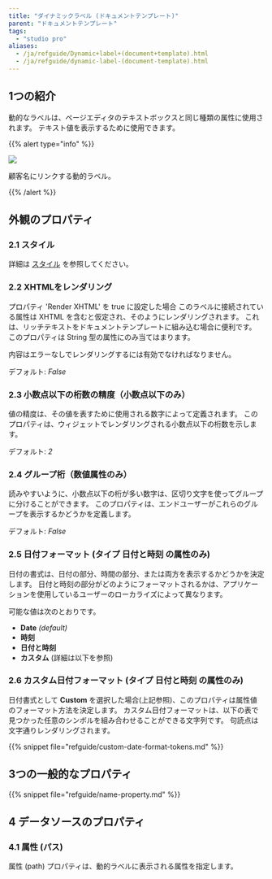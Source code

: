 ```yaml
---
title: "ダイナミックラベル (ドキュメントテンプレート)"
parent: "ドキュメントテンプレート"
tags:
  - "studio pro"
aliases:
  - /ja/refguide/Dynamic+label+(document+template).html
  - /ja/refguide/dynamic-label-(document-template).html
---
```


## 1つの紹介

動的なラベルは、ページエディタのテキストボックスと同じ種類の属性に使用されます。 テキスト値を表示するために使用できます。

{{% alert type="info" %}}

![](attachments/document-templates/918131.png)

顧客名にリンクする動的ラベル。

{{% /alert %}}

## 外観のプロパティ

### 2.1 スタイル

詳細は [スタイル](style) を参照してください。

### 2.2 XHTMLをレンダリング

プロパティ 'Render XHTML' を true に設定した場合 このラベルに接続されている属性は XHTML を含むと仮定され、そのようにレンダリングされます。 これは、リッチテキストをドキュメントテンプレートに組み込む場合に便利です。 このプロパティは String 型の属性にのみ当てはまります。

内容はエラーなしでレンダリングするには有効でなければなりません。

デフォルト: *False*

### 2.3 小数点以下の桁数の精度（小数点以下のみ）

値の精度は、その値を表すために使用される数字によって定義されます。 このプロパティは、ウィジェットでレンダリングされる小数点以下の桁数を示します。

デフォルト: *2*

### 2.4 グループ桁（数値属性のみ）

読みやすいように、小数点以下の桁が多い数字は、区切り文字を使ってグループに分けることができます。 このプロパティは、エンドユーザーがこれらのグループを表示するかどうかを定義します。

デフォルト: *False*

### 2.5 日付フォーマット (タイプ **日付と時刻** の属性のみ)

日付の書式は、日付の部分、時間の部分、または両方を表示するかどうかを決定します。 日付と時刻の部分がどのようにフォーマットされるかは、アプリケーションを使用しているユーザーのローカライズによって異なります。

可能な値は次のとおりです。

* **Date** *(default)*
* **時刻**
* **日付と時刻**
* **カスタム** (詳細は以下を参照)

### 2.6 カスタム日付フォーマット (タイプ **日付と時刻** の属性のみ)

日付書式として **Custom** を選択した場合(上記参照)、このプロパティは属性値のフォーマット方法を決定します。 カスタム日付フォーマットは、以下の表で見つかった任意のシンボルを組み合わせることができる文字列です。 句読点は文字通りレンダリングされます。

{{% snippet file="refguide/custom-date-format-tokens.md" %}}

## 3つの一般的なプロパティ

{{% snippet file="refguide/name-property.md" %}}

## 4 データソースのプロパティ

### 4.1 属性 (パス)

属性 (path) プロパティは、動的ラベルに表示される属性を指定します。
